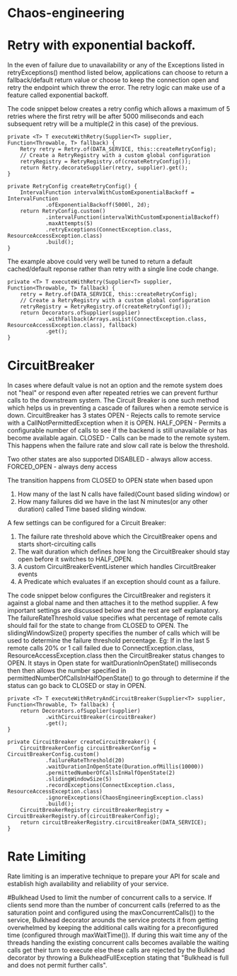 # Chaos-engineering

# Retry with exponential backoff.
In the even of failure due to unavailability or any of the Exceptions listed in retryExceptions() menthod listed below, applications can choose to return a fallback/default return value or choose to keep the connection open and retry the endpoint which threw the error.
The retry logic can make use of a feature called exponential backoff. 

The code snippet below creates a retry config which allows a maximum of 5 retries where the first retry will be after 5000 miliseconds and each subsequent retry will be a multiple(2 in this case) of the previous. 

    private <T> T executeWithRetry(Supplier<T> supplier, Function<Throwable, T> fallback) {
        Retry retry = Retry.of(DATA_SERVICE, this::createRetryConfig);
        // Create a RetryRegistry with a custom global configuration
        retryRegistry = RetryRegistry.of(createRetryConfig());
        return Retry.decorateSupplier(retry, supplier).get();
    }

    private RetryConfig createRetryConfig() {
        IntervalFunction intervalWithCustomExponentialBackoff = IntervalFunction
                .ofExponentialBackoff(5000l, 2d);
        return RetryConfig.custom()
                .intervalFunction(intervalWithCustomExponentialBackoff)
                .maxAttempts(5)
                .retryExceptions(ConnectException.class, ResourceAccessException.class)
                .build();
    }
 The example above could very well be tuned to return a default cached/default reponse rather than retry with a single line code change.
 
    private <T> T executeWithRetry(Supplier<T> supplier, Function<Throwable, T> fallback) {
        retry = Retry.of(DATA_SERVICE, this::createRetryConfig);
        // Create a RetryRegistry with a custom global configuration
        retryRegistry = RetryRegistry.of(createRetryConfig());
        return Decorators.ofSupplier(supplier)
                .withFallback(Arrays.asList(ConnectException.class, ResourceAccessException.class), fallback)
                .get();
    }
    
# CircuitBreaker
In cases where default value is not an option and the remote system does not "heal" or respond even after repeated retries we can prevent furthur calls to the downstream system. The Circuit Breaker is one such method which helps us in preventing a cascade of failures when a remote service is down.
CircuitBreaker has 3 states
OPEN -  Rejects calls to remote service with a CallNotPermittedException when it is OPEN.
HALF_OPEN - Permits a configurable number of calls to see if the backend is still unavailable or has become available again.
CLOSED - Calls can be made to the remote system. This happens when the failure rate and slow call rate is below the threshold.

Two other states are also supported
DISABLED - always allow access.
FORCED_OPEN - always deny access

The transition happens from CLOSED to OPEN state when based upon 
1. How many of the last N calls have failed(Count based sliding window) or  
2. How many failures did we have in the last N minutes(or any other duration) called Time based sliding window.


A few settings can be configured for a Circuit Breaker:

1. The failure rate threshold above which the CircuitBreaker opens and starts short-circuiting calls
2. The wait duration which defines how long the CircuitBreaker should stay open before it switches to HALF_OPEN.
3. A custom CircuitBreakerEventListener which handles CircuitBreaker events
4. A Predicate which evaluates if an exception should count as a failure.


The code snippet below configures the CircuitBreaker and registers it against a global name and then attaches it to the method supplier. 
A few important settings are discussed below and the rest are self explanatory.
The failureRateThreshold value specifies what percentage of remote calls should fail for the state to change from CLOSED to OPEN. 
The slidingWindowSize() property specifies the number of calls which will be used to determine the failure threshold percentage.
Eg: If in the last 5 remote calls 20% or 1 call failed due to  ConnectException.class, ResourceAccessException.class then the 
CircuitBreaker status changes to OPEN.
It stays in Open state for waitDurationInOpenState() milliseconds then then allows the number  specified in
permittedNumberOfCallsInHalfOpenState() to go through to determine if the status can go back to CLOSED or stay in OPEN.

    private <T> T executeWithRetryAndCircuitBreaker(Supplier<T> supplier, Function<Throwable, T> fallback) {
        return Decorators.ofSupplier(supplier)
                .withCircuitBreaker(circuitBreaker)
                .get();
    }

    private CircuitBreaker createCircuitBreaker() {
        CircuitBreakerConfig circuitBreakerConfig = CircuitBreakerConfig.custom()
                .failureRateThreshold(20)
                .waitDurationInOpenState(Duration.ofMillis(10000))
                .permittedNumberOfCallsInHalfOpenState(2)
                .slidingWindowSize(5)
                .recordExceptions(ConnectException.class, ResourceAccessException.class)
                .ignoreExceptions(ChaosEngineeringException.class)
                .build();
        CircuitBreakerRegistry circuitBreakerRegistry = CircuitBreakerRegistry.of(circuitBreakerConfig);
        return circuitBreakerRegistry.circuitBreaker(DATA_SERVICE);
    }

# Rate Limiting
Rate limiting is an imperative technique to prepare your API for scale and establish high availability and reliability of your service.

#Bulkhead
Used to limit the number of concurrent calls to a service. If clients send more than the number of concurrent calls (referred to as the saturation point and configured using the maxConcurrentCalls()) to the service, Bulkhead decorator arounds the service protects it from getting overwhelmed by keeping the additional calls waiting for a preconfigured time (configured through maxWaitTime()). If during this wait time any of the threads handing the existing concurrent calls becomes available the waiting calls get their turn to execute else these calls are rejected by the Bulkhead decorator by throwing a BulkheadFullException stating that  "Bulkhead <bulkhead-name> is full and does not permit further calls".